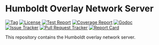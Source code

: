 # Humboldt Overlay Network Server

[![Tag](https://img.shields.io/github/tag/hydralang/humboldt.svg)](https://github.com/hydralang/humboldt/tags)
[![License](https://img.shields.io/hexpm/l/plug.svg)](https://github.com/hydralang/humboldt/blob/main/LICENSE)
[![Test Report](https://travis-ci.com/hydralang/humboldt.svg?branch=main)](https://travis-ci.com/hydralang/humboldt)
[![Coverage Report](https://coveralls.io/repos/github/hydralang/humboldt/badge.svg?branch=main)](https://coveralls.io/github/hydralang/humboldt?branch=main)
[![Godoc](https://pkg.go.dev/badge/github.com/hydralang/humboldt)](https://pkg.go.dev/github.com/hydralang/humboldt)
[![Issue Tracker](https://img.shields.io/github/issues/hydralang/humboldt.svg)](https://github.com/hydralang/humboldt/issues)
[![Pull Request Tracker](https://img.shields.io/github/issues-pr/hydralang/humboldt.svg)](https://github.com/hydralang/humboldt/pulls)
[![Report Card](https://goreportcard.com/badge/github.com/hydralang/humboldt)](https://goreportcard.com/report/github.com/hydralang/humboldt)

This repository contains the Humboldt overlay network server.
